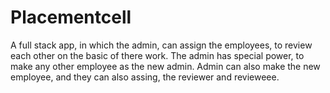 # Placementcell
A full stack app, in which the admin, can assign the employees, to review each other on the basic of there work. The admin has special power, to make any other employee as the new admin. Admin can also make the new employee, and they can also assing, the reviewer and revieweee.
